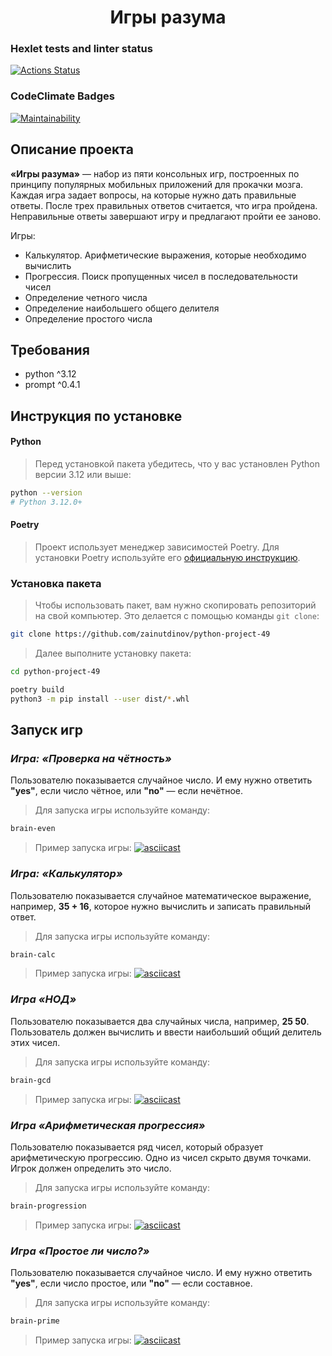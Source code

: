<div align="center">
<h1>Игры разума</h1>
</div>

### Hexlet tests and linter status
[![Actions Status](https://github.com/zainutdinov/python-project-49/actions/workflows/hexlet-check.yml/badge.svg)](https://github.com/zainutdinov/python-project-49/actions)

### CodeClimate Badges
[![Maintainability](https://api.codeclimate.com/v1/badges/ed9c40c9e61ca711284f/maintainability)](https://codeclimate.com/github/zainutdinov/python-project-49/maintainability)

## Описание проекта

**«Игры разума»** — набор из пяти консольных игр, построенных по принципу популярных мобильных приложений для прокачки мозга. Каждая игра задает вопросы, на которые нужно дать правильные ответы. После трех правильных ответов считается, что игра пройдена. Неправильные ответы завершают игру и предлагают пройти ее заново. 

Игры:
- Калькулятор. Арифметические выражения, которые необходимо вычислить
- Прогрессия. Поиск пропущенных чисел в последовательности чисел
- Определение четного числа
- Определение наибольшего общего делителя
- Определение простого числа

## Требования

- python ^3.12
- prompt ^0.4.1

## Инструкция по установке

#### Python

> Перед установкой пакета убедитесь, что у вас установлен Python версии 3.12 или выше:

```bash
python --version
# Python 3.12.0+
```
#### Poetry

> Проект использует менеджер зависимостей Poetry. Для установки Poetry используйте его [официальную инструкцию](https://python-poetry.org/docs/#installation).

### Установка пакета

> Чтобы использовать пакет, вам нужно скопировать репозиторий на свой компьютер. Это делается с помощью команды ``git clone``:

```bash
git clone https://github.com/zainutdinov/python-project-49
```

> Далее выполните установку пакета:

```bash
cd python-project-49
```

```bash
poetry build
python3 -m pip install --user dist/*.whl
```

## Запуск игр

### _Игра: «Проверка на чётность»_

Пользователю показывается случайное число. И ему нужно ответить **"yes"**, если число чётное, или **"no"** — если нечётное.

> Для запуска игры используйте команду:
```bash
brain-even
```

> Пример запуска игры:
[![asciicast](https://asciinema.org/a/bFDDFg1wRgceKEBAJ8FGYf5UD.svg)](https://asciinema.org/a/bFDDFg1wRgceKEBAJ8FGYf5UD)

### _Игра: «Калькулятор»_

Пользователю показывается случайное математическое выражение, например, **35 + 16**, которое нужно вычислить и записать правильный ответ.

> Для запуска игры используйте команду:
```bash
brain-calc
```

> Пример запуска игры:
[![asciicast](https://asciinema.org/a/CoeQDb8h0w737unzt67CgtUDV.svg)](https://asciinema.org/a/CoeQDb8h0w737unzt67CgtUDV)

### _Игра «НОД»_

Пользователю показывается два случайных числа, например, **25 50**. Пользователь должен вычислить и ввести наибольший общий делитель этих чисел.

> Для запуска игры используйте команду:
```bash
brain-gcd
```

> Пример запуска игры:
[![asciicast](https://asciinema.org/a/Swm48l3E3dhjgUghQX2pvjFre.svg)](https://asciinema.org/a/Swm48l3E3dhjgUghQX2pvjFre)

### _Игра «Арифметическая прогрессия»_

Пользователю показывается ряд чисел, который образует арифметическую прогрессию. Одно из чисел скрыто двумя точками. Игрок должен определить это число.

> Для запуска игры используйте команду:
```bash
brain-progression
```

> Пример запуска игры:
[![asciicast](https://asciinema.org/a/v0GHDfq0lnnneuNam0YVneqot.svg)](https://asciinema.org/a/v0GHDfq0lnnneuNam0YVneqot)

### _Игра «Простое ли число?»_

Пользователю показывается случайное число. И ему нужно ответить **"yes"**, если число простое, или **"no"** — если составное.

> Для запуска игры используйте команду:
```bash
brain-prime
```

> Пример запуска игры:
[![asciicast](https://asciinema.org/a/LeJmFA1dZvJNrvKvkBztJmKS2.svg)](https://asciinema.org/a/LeJmFA1dZvJNrvKvkBztJmKS2)